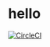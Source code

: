 # hello
[![CircleCI](https://circleci.com/gh/Schitiz/hello-cloud9.svg?style=svg)](https://circleci.com/gh/Schitiz/hello-cloud9)